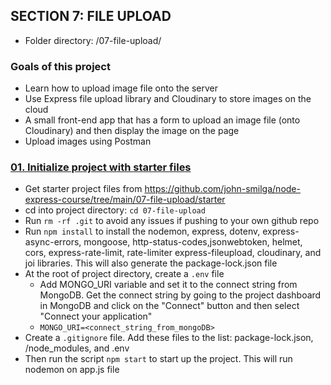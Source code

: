 ## SECTION 7: FILE UPLOAD
- Folder directory: /07-file-upload/

### Goals of this project
- Learn how to upload image file onto the server
- Use Express file upload library and Cloudinary to store images on the cloud
- A small front-end app that has a form to upload an image file (onto Cloudinary) and then display the image on the page
- Upload images using Postman

### [01. Initialize project with starter files]()
- Get starter project files from https://github.com/john-smilga/node-express-course/tree/main/07-file-upload/starter
- cd into project directory: `cd 07-file-upload`
- Run `rm -rf .git` to avoid any issues if pushing to your own github repo
- Run `npm install` to install the nodemon, express, dotenv, express-async-errors, mongoose, http-status-codes,jsonwebtoken, helmet, cors, express-rate-limit, rate-limiter express-fileupload, cloudinary, and joi libraries. This will also generate the package-lock.json file
- At the root of project directory, create a `.env` file
  - Add MONGO_URI variable and set it to the connect string from MongoDB. Get the connect string by going to the project dashboard in MongoDB and click on the "Connect" button and then select "Connect your application"
  - `MONGO_URI=<connect_string_from_mongoDB>`
- Create a `.gitignore` file. Add these files to the list: package-lock.json, /node_modules, and .env
- Then run the script `npm start` to start up the project. This will run nodemon on app.js file